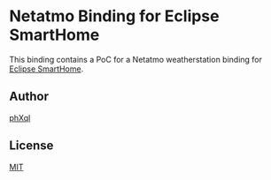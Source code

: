 # Netatmo Binding for Eclipse SmartHome

This binding contains a PoC for a Netatmo weatherstation binding for [Eclipse SmartHome](http://www.eclipse.org/smarthome/).

## Author

[phXql](https://github.com/phxql)

## License

[MIT](LICENSE)
